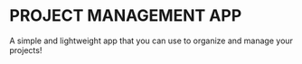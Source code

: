 # PROJECT MANAGEMENT APP
A simple and lightweight app that you can use to organize and manage your projects!
